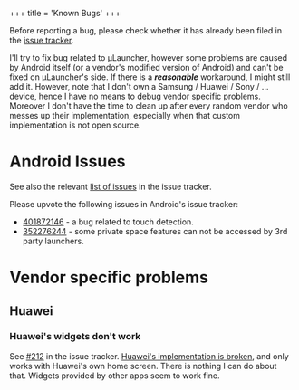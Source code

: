 +++
title = 'Known Bugs'
+++


Before reporting a bug, please check whether it has already been filed in the [issue tracker](https://github.com/jrpie/launcher/issues).

I'll try to fix bug related to &mu;Launcher, however some problems
are caused by Android itself (or a vendor's modified version of Android)
and can't be fixed on &mu;Launcher's side.
If there is a ___reasonable___ workaround, I might still add it.
However, note that I don't own a Samsung / Huawei / Sony / ... device,
hence I have no means to debug vendor specific problems.
Moreover I don't have the time to clean up after every random vendor who messes up their implementation, especially when that custom implementation is not open source.

# Android Issues

See also the relevant [list of issues](https://github.com/jrpie/launcher/issues?q=is%3Aissue%20state%3Aopen%20label%3A%22android%20issue%22) in the issue tracker.

Please upvote the following issues in Android's issue tracker:
* [401872146](https://issuetracker.google.com/issues/401872146) - a bug related to touch detection.
* [352276244](https://issuetracker.google.com/issues/352276244) - some private space features can not be accessed by 3rd party launchers.



# Vendor specific problems

## Huawei
### Huawei's widgets don't work

See [#212](https://github.com/jrpie/launcher/issues/212) in the issue tracker.
[Huawei's implementation is broken](https://www.reddit.com/r/NovaLauncher/comments/8l0fbb/nova_launcher_crashing_when_trying_to_add_emui/),
and only works with Huawei's own home screen.
There is nothing I can do about that.
Widgets provided by other apps seem to work fine.
